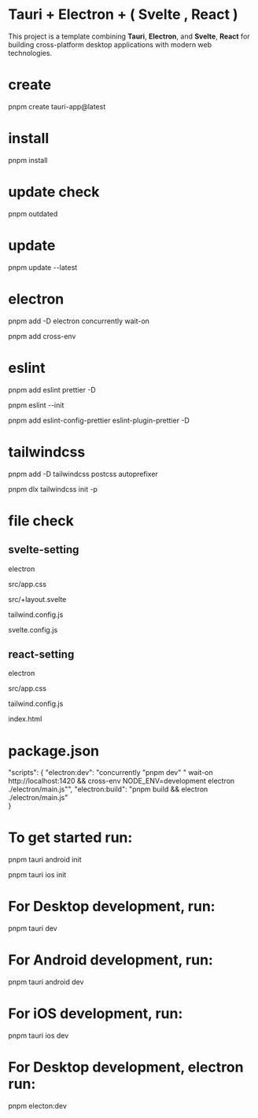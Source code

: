 # Tauri + Electron + ( Svelte , React )

This project is a template combining **Tauri**, **Electron**, and **Svelte**, **React** for building cross-platform desktop applications with modern web technologies.

# create

pnpm create tauri-app@latest

# install

pnpm install

# update check

pnpm outdated

# update

pnpm update --latest

# electron

pnpm add -D electron concurrently wait-on

pnpm add cross-env

# eslint

pnpm add eslint prettier -D

pnpm eslint --init

pnpm add eslint-config-prettier eslint-plugin-prettier -D

# tailwindcss

pnpm add -D tailwindcss postcss autoprefixer

pnpm dlx tailwindcss init -p

# file check

## svelte-setting

electron

src/app.css

src/+layout.svelte

tailwind.config.js

svelte.config.js

## react-setting

electron

src/app.css

tailwind.config.js

index.html

# package.json

"scripts": {
    "electron:dev": "concurrently \"pnpm dev\" \" wait-on http://localhost:1420 && cross-env NODE_ENV=development electron ./electron/main.js\"",
    "electron:build": "pnpm build && electron ./electron/main.js"  
}

# To get started run:

pnpm tauri android init

pnpm tauri ios init

# For Desktop development, run:

pnpm tauri dev

# For Android development, run:

pnpm tauri android dev

# For iOS development, run:

pnpm tauri ios dev

# For Desktop development, electron run:

pnpm electon:dev

